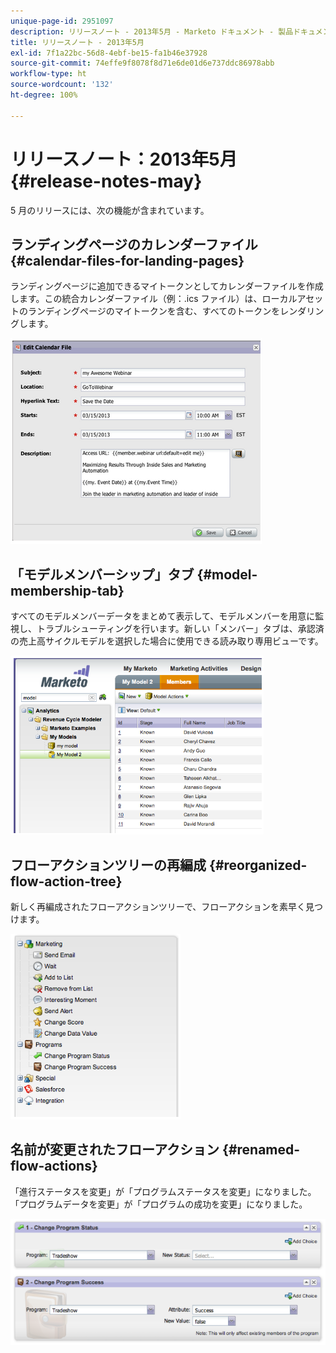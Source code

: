 ```yaml
---
unique-page-id: 2951097
description: リリースノート - 2013年5月 - Marketo ドキュメント - 製品ドキュメント
title: リリースノート - 2013年5月
exl-id: 7f1a22bc-56d8-4ebf-be15-fa1b46e37928
source-git-commit: 74effe9f8078f8d71e6de01d6e737ddc86978abb
workflow-type: ht
source-wordcount: '132'
ht-degree: 100%

---
```


# リリースノート：2013年5月 {#release-notes-may}

5 月のリリースには、次の機能が含まれています。

## ランディングページのカレンダーファイル {#calendar-files-for-landing-pages}

ランディングページに追加できるマイトークンとしてカレンダーファイルを作成します。この統合カレンダーファイル（例：.ics ファイル）は、ローカルアセットのランディングページのマイトークンを含む、すべてのトークンをレンダリングします。

![](assets/image2014-9-22-16-3a3-3a18.png)

## 「モデルメンバーシップ」タブ {#model-membership-tab}

すべてのモデルメンバーデータをまとめて表示して、モデルメンバーを用意に監視し、トラブルシューティングを行います。新しい「メンバー」タブは、承認済の売上高サイクルモデルを選択した場合に使用できる読み取り専用ビューです。

![](assets/image2014-9-22-16-3a3-3a33.png)

## フローアクションツリーの再編成 {#reorganized-flow-action-tree}

新しく再編成されたフローアクションツリーで、フローアクションを素早く見つけます。

![](assets/image2014-9-22-16-3a3-3a58.png)

## 名前が変更されたフローアクション {#renamed-flow-actions}

「進行ステータスを変更」が「プログラムステータスを変更」になりました。「プログラムデータを変更」が「プログラムの成功を変更」になりました。

![](assets/image2014-9-22-16-3a4-3a17.png)
